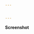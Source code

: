 ```yaml
---


---
```


<p><strong>Screenshot</strong></p>
<p><img src="https://i.imgur.com/dHfjoWU.png" alt=""></p>

